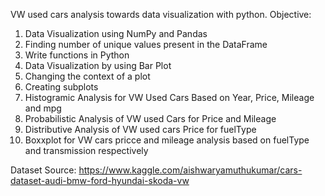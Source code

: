 VW used cars analysis towards data visualization with python. 
Objective:
1. Data Visualization using NumPy and Pandas
2. Finding number of unique values present in the DataFrame
3. Write functions in Python
4. Data Visualization by using Bar Plot
5. Changing the context of a plot
6. Creating subplots
7. Histogramic Analysis for VW Used Cars Based on Year, Price, Mileage and mpg
8. Probabilistic Analysis of VW used Cars for Price and Mileage
9. Distributive Analysis of VW used cars Price for fuelType 
10. Boxxplot for VW cars pricce and mileage analysis based on fuelType and transmission respectively


Dataset Source: https://www.kaggle.com/aishwaryamuthukumar/cars-dataset-audi-bmw-ford-hyundai-skoda-vw
